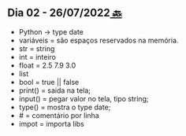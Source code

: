 ## Dia 02 - 26/07/2022[  🔙](../)

- Python -> type date
- variáveis = são espaços reservados na memória.
- str = string
- int = inteiro
- float = 2.5 7.9 3.0
- list
- bool = true || false
- print() = saida na tela;
- input() = pegar valor no tela, tipo string;
- type() = mostra o type date;
- \# = comentário por linha
- impot = importa libs